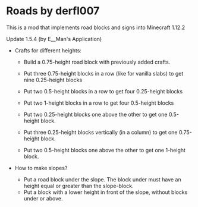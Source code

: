 # Roads by derfl007
This is a mod that implements road blocks and signs into Minecraft 1.12.2


Update 1.5.4 (by E__Man's Application)

* Crafts for different heights:

  - Build a 0.75-height road block with previously added crafts.

  - Put three 0.75-height blocks in a row (like for vanilla slabs) to get nine 0.25-height blocks
  - Put two 0.5-height blocks in a row to get four 0.25-height blocks
  - Put two 1-height blocks in a row to get four 0.5-height blocks
  - Put two 0.25-height blocks one above the other to get one 0.5-height block.
  - Put three 0.25-height blocks vertically (in a column) to get one 0.75-height block.
  - Put two 0.5-height blocks one above the other to get one 1-height block.


* How to make slopes?

  - Put a road block under the slope. The block under must have an height equal or greater than the slope-block.
  - Put a block with a lower height in front of the slope, without blocks under or above.
